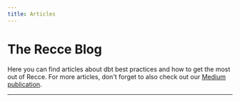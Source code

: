 ```yaml
---
title: Articles
---
```


# The Recce Blog

Here you can find articles about dbt best practices and how to get the most out of Recce. For more articles, don't forget to also check out our [Medium publication](https://medium.com/inthepipeline).

---